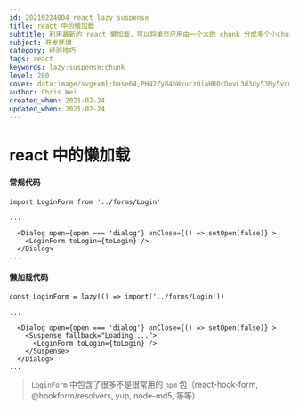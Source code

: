 ```yaml
---
id: 20210224004_react_lazy_suspense
title: react 中的懒加载
subtitle: 利用最新的 react 懒加载，可以将单页应用由一个大的 chunk 分成多个小chunk，部分组件，只有需要的时候才加载
subject: 开发环境
category: 经验技巧
tags: react
keywords: lazy;suspense;chunk
level: 200
cover: data:image/svg+xml;base64,PHN2ZyB4bWxucz0iaHR0cDovL3d3dy53My5vcmcvMjAwMC9zdmciIHZpZXdCb3g9Ii0xMS41IC0xMC4yMzE3NCAyMyAyMC40NjM0OCI+CiAgPHRpdGxlPlJlYWN0IExvZ288L3RpdGxlPgogIDxjaXJjbGUgY3g9IjAiIGN5PSIwIiByPSIyLjA1IiBmaWxsPSIjNjFkYWZiIi8+CiAgPGcgc3Ryb2tlPSIjNjFkYWZiIiBzdHJva2Utd2lkdGg9IjEiIGZpbGw9Im5vbmUiPgogICAgPGVsbGlwc2Ugcng9IjExIiByeT0iNC4yIi8+CiAgICA8ZWxsaXBzZSByeD0iMTEiIHJ5PSI0LjIiIHRyYW5zZm9ybT0icm90YXRlKDYwKSIvPgogICAgPGVsbGlwc2Ugcng9IjExIiByeT0iNC4yIiB0cmFuc2Zvcm09InJvdGF0ZSgxMjApIi8+CiAgPC9nPgo8L3N2Zz4K
author: Chris Wei
created_when: 2021-02-24
updated_when: 2021-02-24
---
```


# react 中的懒加载

#### 常规代码

```
import LoginForm from '../forms/Login'

...

  <Dialog open={open === 'dialog'} onClose={() => setOpen(false)} >
    <LoginForm toLogin={toLogin} />
  </Dialog>
...

```

#### 懒加载代码

```
const LoginForm = lazy(() => import('../forms/Login'))

...

  <Dialog open={open === 'dialog'} onClose={() => setOpen(false)} >
    <Suspense fallback="Loading ...">
      <LoginForm toLogin={toLogin} />
    </Suspense>
  </Dialog>
...
```

> `LoginForm` 中包含了很多不是很常用的 `npm` 包（react-hook-form, @hookform/resolvers, yup, node-md5, 等等）
